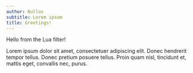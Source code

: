 ```yaml
---
author: Nullus
subtitle: Lorem ipsum
title: Greetings!
---
```


Hello from the Lua filter!

Lorem ipsum dolor sit amet, consectetuer adipiscing elit. Donec
hendrerit tempor tellus. Donec pretium posuere tellus. Proin quam nisl,
tincidunt et, mattis eget, convallis nec, purus.
